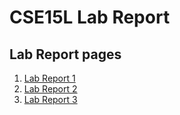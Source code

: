 # CSE15L Lab Report
## Lab Report pages
1. [Lab Report 1](https://PaulLai1022.github.io/cse15l-lab-reports/lab-report-1-week-2.html)
2. [Lab Report 2](https://PaulLai1022.github.io/cse15l-lab-reports/lab-report-2-week-4.html)
3. [Lab Report 3](https://PaulLai1022.github.io/cse15l-lab-reports/lab-report-3-week-6.html)
